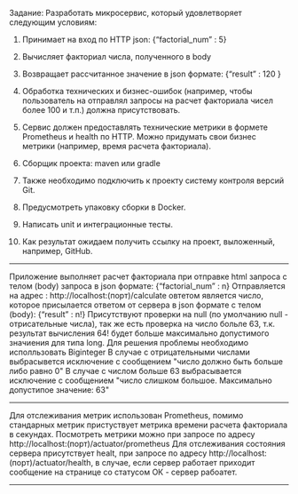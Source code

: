 Задание:
Разработать микросервис, который удовлетворяет следующим условиям:
1) Принимает на вход по HTTP json:
  {“factorial_num” :  5}

2) Вычисляет факториал числа, полученного в body

3) Возвращает рассчитанное значение в json формате:
 {“result” : 120 }

4) Обработка технических и бизнес-ошибок (например, чтобы пользователь на отправлял запросы на расчет факториала чисел более 100 и т.п.) должна присутствовать.

5) Сервис должен предоставлять технические метрики в формете Prometheus и health по HTTP. Можно придумать свои бизнес метрики (например, время расчета факториала). 

6) Сборщик проекта: maven или gradle

7) Также необходимо подключить к проекту систему контроля версий Git.

8) Предусмотреть упаковку сборки в Docker.

9) Написать unit и интеграционные тесты. 

10) Как результат ожидаем получить ссылку на проект, выложенный, например, GitHub.
___________________________________________________________________________________________________________________________________________________________________

Приложение выполняет расчет факториала при отправке html запроса с телом (body) запроса в json формате:
{“factorial_num” :  n}
Отправляется на адрес : http://localhost:(порт)/calculate
овтетом является число, которое присылается ответом от сервера в json формате с телом (body):
 {“result” : n!}
 Присутствуют проверки на null (по умолчанию null - отрисательные числа), так же есть проверка на число больле 63, т.к. результат 
 вычисления 64! будет больше максимально допустимого значиения для типа long. Для решения проблемы необходимо исполльзовать Biginteger
 В случае с отрицательными числами выбрасывется исключение с сообщением "число должно быть больше либо равно 0"
 В случае с числом больше 63 выбрасывается исключение с сообщением "число слишком большое. Максимально допустипое значение: 63"
___________________________________________________________________________________________________________________________________________________________________

Для отслеживания метрик использован Prometheus, помимо стандарных метрик пристуствует метрика времени расчета факториала в секундах.
Посмотреть метрики можно при запросе по адресу http://localhost:(порт)/actuator/prometheus
Для отслеживания состояния сервера присутствует healt, при запросе по адресу http://localhost:(порт)/actuator/health, в случае, если сервер работает
приходит сообщение на странице со статусом ОК - сервер рабоатет.

___________________________________________________________________________________________________________________________________________________________________

